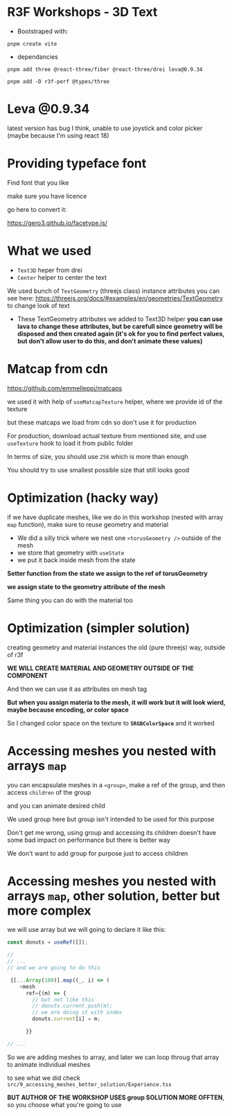 # R3F Workshops - 3D Text

- Bootstraped with:

```
pnpm create vite
```

- dependancies

```
pnpm add three @react-three/fiber @react-three/drei leva@0.9.34
```

```
pnpm add -D r3f-perf @types/three
```

# Leva @0.9.34

latest version has bug I think, unable to use joystick and color picker (maybe because I'm using react 18)

# Providing typeface font

Find font that you like

make sure you have licence

go here to convert it:

<https://gero3.github.io/facetype.js/>

# What we used

- `Text3D` heper from drei
- `Center` helper to center the text

We used bunch of `TextGeometry` (threejs class) instance attributes you can see here: <https://threejs.org/docs/#examples/en/geometries/TextGeometry> to change look of text

- These TextGeometry attributes we added to Text3D helper
  **you can use lava to change these attributes, but be carefull since geometry will be disposed and then created again (it's ok for you to find perfect values, but don't allow user to do this, and don't animate these values)**

# Matcap from cdn

<https://github.com/emmelleppi/matcaps>

we used it with help of `useMatcapTexture` helper, where we provide id of the texture

but these matcaps we load from cdn so don't use it for production

For production, download actual texture from mentioned site, and use `useTexture` hook to load it from public folder

In terms of size, you should use `256` which is more than enough

You should try to use smallest possible size that still looks good

# Optimization (hacky way)

if we have duplicate meshes, like we do in this workshop (nested with array `map` function), make sure to reuse geometry and material

- We did a silly trick where we nest one `<torusGeometry />` outside of the mesh
- we store that geometry with `useState`
- we put it back inside mesh from the state

**Setter function from the state we assign to the ref of torusGeometry**

**we assign state to the geometry attribute of the mesh**

Same thing you can do with the material too

# Optimization (simpler solution)

creating geometry and material instances the old (pure threejs) way, outside of r3f

**WE WILL CREATE MATERIAL AND GEOMETRY OUTSIDE OF THE COMPONENT**

And then we can use it as attributes on mesh tag

**But when you assign materia to the mesh, it will work but it will look wierd, maybe because encoding, or color space**

So I changed color space on the texture to **`SRGBColorSpace`** and it worked

# Accessing meshes you nested with arrays `map`

you can encapsulate meshes in a `<group>`, make a ref of the group, and then access `children` of the group

and you can animate desired child

We used group here but group isn't intended to be used for this purpose

Don't get me wrong, using group and accessing its children doesn't have some bad impact on performance but there is better way

We don't want to add group for purpose just to access children

# Accessing meshes you nested with arrays `map`, other solution, better but more complex

we will use array but we will going to declare it like this:

```ts
const donuts = useRef([]);

//
// ...
// and we are going to do this

 {[...Array(100)].map((_, i) => (
    <mesh
      ref={(m) => {
        // but not like this
        // donuts.current.push(m);
        // we are doing it with index
        donuts.current[i] = m;

      }}

// ...
```

So we are adding meshes to array, and later we can loop throug that array to animate individual meshes

to see what we did check `src/9_accessing_meshes_better_solution/Experience.tsx`

**BUT AUTHOR OF THE WORKSHOP USES group SOLUTION MORE OFFTEN**, so you choose what you're going to use
